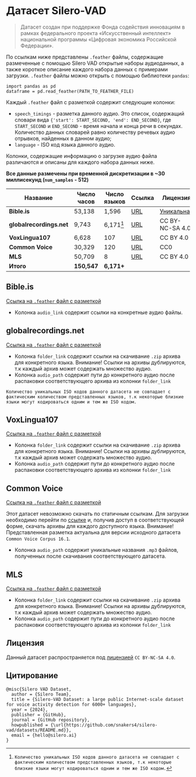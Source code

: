 # Датасет Silero-VAD

> Датасет создан при поддержке Фонда содействия инновациям в рамках федерального проекта «Искусственный
интеллект» национальной программы «Цифровая экономика Российской Федерации».

По ссылкам ниже представлены `.feather` файлы, содержащие размеченные с помощью Silero VAD открытые наборы аудиоданных, а также короткое описание каждого набора данных с примерами загрузки. `.feather` файлы можно открыть с помощью библиотеки `pandas`:
```python3
import pandas as pd
dataframe = pd.read_feather(PATH_TO_FEATHER_FILE)
```

Каждый `.feather` файл с разметкой содержит следующие колонки:
- `speech_timings` - разметка данного аудио. Это список, содержащий словари вида `{'start': START_SECOND, 'end': END_SECOND}`, где `START_SECOND` и `END_SECOND` - время начала и конца речи в секундах. Количество данных словарей равно количеству речевых аудио отрывков, найденных в данном аудио;
- `language` - ISO код языка данного аудио.

Колонки, содержащие информацию о загрузке аудио файла различаются и описаны для каждого набора данных ниже.

**Все данные размечены при временной дискретизации в ~30 миллисекунд (`num_samples` - 512)**

| Название             | Число часов | Число языков | Ссылка | Лицензия | md5sum |
|----------------------|-------------|-------------|--------|----------|----------|
| **Bible.is**             | 53,138       | 1,596        |    [URL](https://live.bible.is/)    |    [Уникальная](https://live.bible.is/terms)      | ea404eeaf2cd283b8223f63002be11f9 |
| **globalrecordings.net** | 9,743        | 6,171[^1]       |    [URL](https://globalrecordings.net/en)    |    CC BY-NC-SA 4.0      | 3c5c0f31b0abd9fe94ddbe8b1e2eb326 |
| **VoxLingua107**         | 6,628        | 107         |    [URL](https://bark.phon.ioc.ee/voxlingua107/)    |     CC BY 4.0     | 5dfef33b4d091b6d399cfaf3d05f2140 |
| **Common Voice**         | 30,329       | 120         |    [URL](https://commonvoice.mozilla.org/en/datasets)    |     CC0     | 5e30a85126adf74a5fd1496e6ac8695d |
| **MLS**                  | 50,709       | 8           |    [URL](https://www.openslr.org/94/)    |    CC BY 4.0      | a339d0e94bdf41bba3c003756254ac4e |
| **Итого**                  | **150,547**       | **6,171+**         |     |    |  |

## Bible.is

[Ссылка на `.feather` файл с разметкой](https://models.silero.ai/vad_datasets/BibleIs.feather)

- Колонка `audio_link` содержит ссылки на конкретные аудио файлы.

## globalrecordings.net

[Ссылка на `.feather` файл с разметкой](https://models.silero.ai/vad_datasets/globalrecordings.feather)

- Колонка `folder_link` содержит ссылки на скачивание `.zip` архива для конкретного языка. Внимание! Ссылки на архивы дублируются, т.к каждый архив может содержать множество аудио.
- Колонка `audio_path` содержит пути до конкретного аудио после распаковки соответствующего архива из колонки `folder_link`

``Количество уникальных ISO кодов данного датасета не совпадает с фактическим количеством представленных языков, т.к некоторые близкие языки могут кодироваться одним и тем же ISO кодом.``

## VoxLingua107

[Ссылка на `.feather` файл с разметкой](https://models.silero.ai/vad_datasets/VoxLingua107.feather)

- Колонка `folder_link` содержит ссылки на скачивание `.zip` архива для конкретного языка. Внимание! Ссылки на архивы дублируются, т.к каждый архив может содержать множество аудио.
- Колонка `audio_path` содержит пути до конкретного аудио после распаковки соответствующего архива из колонки `folder_link`

## Common Voice

[Ссылка на `.feather` файл с разметкой](https://models.silero.ai/vad_datasets/common_voice.feather)

Этот датасет невозможно скачать по статичным ссылкам. Для загрузки необходимо перейти по [ссылке](https://commonvoice.mozilla.org/en/datasets) и, получив доступ в соответствующей форме, скачать архивы для каждого доступного языка. Внимание! Представленная разметка актуальна для версии исходного датасета `Common Voice Corpus 16.1`.

- Колонка `audio_path` содержит уникальные названия `.mp3` файлов, полученных после скачивания соответствующего датасета.

## MLS

[Ссылка на `.feather` файл с разметкой](https://models.silero.ai/vad_datasets/MLS.feather)

- Колонка `folder_link` содержит ссылки на скачивание `.zip` архива для конкретного языка. Внимание! Ссылки на архивы дублируются, т.к каждый архив может содержать множество аудио.
- Колонка `audio_path` содержит пути до конкретного аудио после распаковки соответствующего архива из колонки `folder_link`

## Лицензия

Данный датасет распространяется под [лицензией](https://creativecommons.org/licenses/by-nc-sa/4.0/deed.en) `CC BY-NC-SA 4.0`.

## Цитирование

```
@misc{Silero VAD Dataset,
  author = {Silero Team},
  title = {Silero-VAD Dataset: a large public Internet-scale dataset for voice activity detection for 6000+ languages},
  year = {2024},
  publisher = {GitHub},
  journal = {GitHub repository},
  howpublished = {\url{https://github.com/snakers4/silero-vad/datasets/README.md}},
  email = {hello@silero.ai}
}
```

[^1]: ``Количество уникальных ISO кодов данного датасета не совпадает с фактическим количеством представленных языков, т.к некоторые близкие языки могут кодироваться одним и тем же ISO кодом.``
